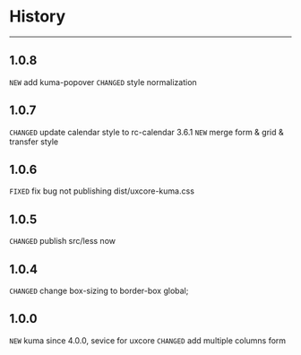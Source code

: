 # History

---

## 1.0.8
`NEW` add kuma-popover
`CHANGED` style normalization

## 1.0.7
`CHANGED` update calendar style to rc-calendar 3.6.1
`NEW` merge form & grid & transfer style

## 1.0.6
`FIXED` fix bug not publishing dist/uxcore-kuma.css 

## 1.0.5
`CHANGED` publish src/less now

## 1.0.4
`CHANGED` change box-sizing to border-box global;

## 1.0.0

`NEW` kuma since 4.0.0, sevice for uxcore
`CHANGED` add multiple columns form
